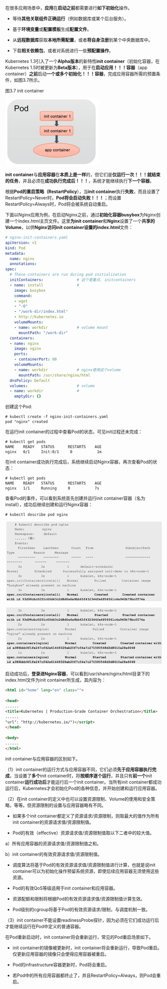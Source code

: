
<!-- @import "[TOC]" {cmd="toc" depthFrom=1 depthTo=6 orderedList=false} -->

<!-- code_chunk_output -->



<!-- /code_chunk_output -->

在很多应用场景中，**应用**在**启动之前**都需要进行**如下初始化**操作。

* 等待**其他关联组件正确运行**（例如数据库或某个后台服务）。

* 基于**环境变量**或**配置模板**生成**配置文件**。

* 从**远程数据库**获取**本地所需配置**，或者**将自身注册**到某个中央数据库中。

* 下载**相关依赖包**，或者对系统进行一些**预配置操作**。

Kubernetes 1.3引入了一个**Alpha版本**的新特性**init container**（初始化容器，在Kubernetes 1.5时被更新为**Beta版本**），用于在**启动应用！！！容器**（app container）**之前**启动**一个或多个初始化！！！容器**，完成应用容器所需的预置条件，如图3.7所示。

图3.7 init container

![2019-08-26-22-11-32.png](./images/2019-08-26-22-11-32.png)

**init container**与**应用容器**在**本质上是一样**的，但它们是**仅运行一次！！！就结束的任务**，并且必须在**成功执行完成后！！！**，系统才能继续执行**下一个容器**。

根据**Pod的重启策略（RestartPolicy**），当**init container**执行**失败**，而且设置了RestartPolicy=Never时，**Pod将会启动失败！！！**；而设置RestartPolicy=Always时，Pod将会被系统自动重启。

下面以Nginx应用为例，在启动Nginx之前，通过**初始化容器busybox**为Nginx创建一个index.html主页文件。这里**为init container**和**Nginx**设置了一个**共享的Volume**，以供**Nginx访问init container设置的index.html**文件：

```yaml
# nginx-init-containers.yaml
apiVersion: v1
kind: Pod
metadata:
  name: nginx
  annotations:
spec:
  # These containers are run during pod initialization
  initContainers:               # 这个是重点, initcontainers
  - name: install               # 
    image: busybox
    command:
    - wget
    - "-O"
    - "/work-dir/index.html"
    - http://kubernetes.io
    volumeMounts:
    - name: workdir             # volume mount
      mountPath: "/work-dir"
  containers:
  - name: nginx
    image: nginx
    ports:
    - containerPort: 80
    volumeMounts:
    - name: workdir             # nginx使用这个volume
      mountPath: /usr/share/nginx/html
  dnsPolicy: Default
  volumes:                      # volume
  - name: workdir               # 
    emptyDir: {} 
```

创建这个Pod:

```
# kubectl create -f nginx-init-containers.yaml
pod "nginx" created
```

在运行init container的过程中查看Pod的状态，可见init过程还未完成：

```
# kubectl get pods
NAME    READY   STATUS      RESTARTS    AGE
nginx   0/1     Init:0/1     0           1m
```

在init container成功执行完成后，系统继续启动Nginx容器，再次查看Pod的状态：

```
# kubectl get pods
NAME    READY   STATUS      RESTARTS    AGE
nginx   1/1     Running     0           7s
```

查看Pod的事件，可以看到系统首先创建并运行init container容器（名为install），成功后继续创建和运行Nginx容器：

```
# kubectl describe pod nginx
```

![2019-08-27-10-38-15.png](./images/2019-08-27-10-38-15.png)

![2019-08-27-10-38-31.png](./images/2019-08-27-10-38-31.png)

启动成功后，**登录进Nginx容器**，可以看到/usr/share/nginx/html目录下的index.html文件为init container所生成，其内容为：

```html
<html id="home" lang="en" class="">

<head>
......
<title>Kubernetes | Production-Grade Container Orchestration</title>
......
"url": "http://kubernetes.io/")</script>
</head>

<body>
......
</html>
```

init container与应用容器的区别如下。

（1）init container的运行方式与应用容器不同，它们必须**先于应用容器执行完成**，当设置了**多个**init container时，将**按顺序逐个运行**，并且只有**前一个**init container**运行成功后**才能运行后一个init container。当所有init container都成功运行后，Kubernetes才会初始化Pod的各种信息，并开始创建和运行应用容器。

（2）在init container的定义中也可以设置资源限制、Volume的使用和安全策略，等等。但资源限制的设置与应用容器略有不同。

- 如果多个init container都定义了资源请求/资源限制，则取最大的值作为所有init container的资源请求值/资源限制值。

- Pod的有效（effective）资源请求值/资源限制值取以下二者中的较大值。

a）所有应用容器的资源请求值/资源限制值之和。

b）init container的有效资源请求值/资源限制值。

* 调度算法将基于Pod的有效资源请求值/资源限制值进行计算，也就是说init container可以为初始化操作预留系统资源，即使后续应用容器无须使用这些资源。

* Pod的有效QoS等级适用于init container和应用容器。

* 资源配额和限制将根据Pod的有效资源请求值/资源限制值计算生效。

* Pod级别的cgroup将基于Pod的有效资源请求/限制，与调度机制一致。

（3）init container不能设置readinessProbe探针，因为必须在它们成功运行后才能继续运行在Pod中定义的普通容器。

在Pod重新启动时，init container将会重新运行，常见的Pod重启场景如下。

* init container的镜像被更新时，init container将会重新运行，导致Pod重启。仅更新应用容器的镜像只会使得应用容器被重启。

* Pod的infrastructure容器更新时，Pod将会重启。

 * 若Pod中的所有应用容器都终止了，并且RestartPolicy=Always，则Pod会重启。
